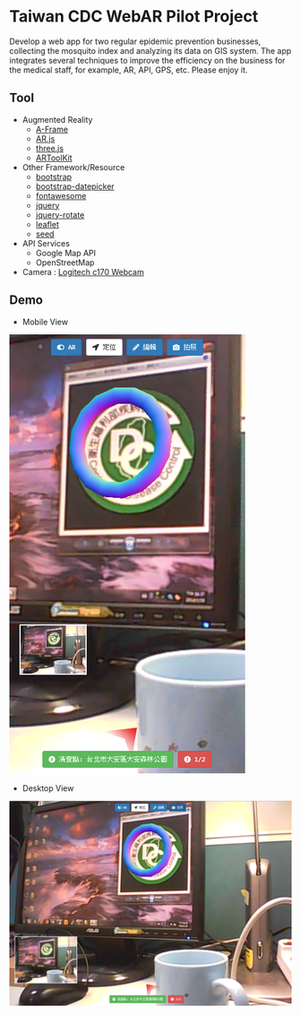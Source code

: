 # Taiwan CDC WebAR Pilot Project



Develop a web app for two regular epidemic prevention businesses, collecting the mosquito index and analyzing its data on GIS system. The app integrates several techniques to improve the efficiency on the business for the medical staff, for example, AR, API, GPS, etc. Please enjoy it.



## Tool

* Augmented Reality
  * [A-Frame](https://github.com/aframevr/aframe)
  * [AR.js](https://github.com/jeromeetienne/AR.js)
  * [three.js](https://threejs.org/)
  * [ARToolKit](https://artoolkit.org/)
* Other Framework/Resource
  * [bootstrap](https://getbootstrap.com/)
  * [bootstrap-datepicker](http://bootstrap-datepicker.readthedocs.io/en/latest/)
  * [fontawesome](https://fontawesome.com/)
  * [jquery](https://jquery.com/)
  * [jquery-rotate](http://jqueryrotate.com/)
  * [leaflet](http://leafletjs.com/)
  * [seed](https://github.com/jiankaiwang/seed)
* API Services
  * Google Map API
  * OpenStreetMap
* Camera : [Logitech c170 Webcam](http://support.logitech.com/zh_tw/product/webcam-c170)



## Demo

* Mobile View

![mobile](data/images/mobile.png)



* Desktop View

![mobile](data/images/desktop.png)